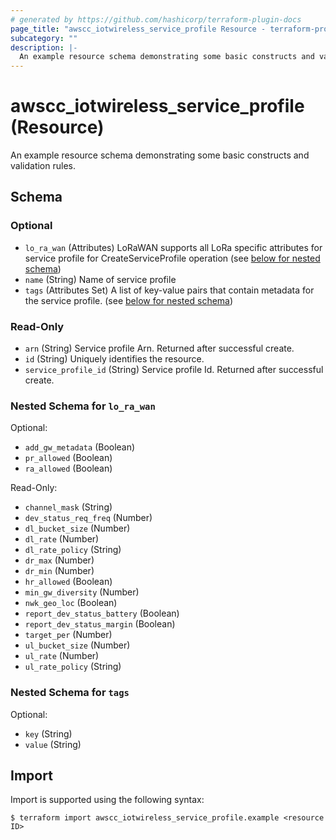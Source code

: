```yaml
---
# generated by https://github.com/hashicorp/terraform-plugin-docs
page_title: "awscc_iotwireless_service_profile Resource - terraform-provider-awscc"
subcategory: ""
description: |-
  An example resource schema demonstrating some basic constructs and validation rules.
---
```


# awscc_iotwireless_service_profile (Resource)

An example resource schema demonstrating some basic constructs and validation rules.



<!-- schema generated by tfplugindocs -->
## Schema

### Optional

- `lo_ra_wan` (Attributes) LoRaWAN supports all LoRa specific attributes for service profile for CreateServiceProfile operation (see [below for nested schema](#nestedatt--lo_ra_wan))
- `name` (String) Name of service profile
- `tags` (Attributes Set) A list of key-value pairs that contain metadata for the service profile. (see [below for nested schema](#nestedatt--tags))

### Read-Only

- `arn` (String) Service profile Arn. Returned after successful create.
- `id` (String) Uniquely identifies the resource.
- `service_profile_id` (String) Service profile Id. Returned after successful create.

<a id="nestedatt--lo_ra_wan"></a>
### Nested Schema for `lo_ra_wan`

Optional:

- `add_gw_metadata` (Boolean)
- `pr_allowed` (Boolean)
- `ra_allowed` (Boolean)

Read-Only:

- `channel_mask` (String)
- `dev_status_req_freq` (Number)
- `dl_bucket_size` (Number)
- `dl_rate` (Number)
- `dl_rate_policy` (String)
- `dr_max` (Number)
- `dr_min` (Number)
- `hr_allowed` (Boolean)
- `min_gw_diversity` (Number)
- `nwk_geo_loc` (Boolean)
- `report_dev_status_battery` (Boolean)
- `report_dev_status_margin` (Boolean)
- `target_per` (Number)
- `ul_bucket_size` (Number)
- `ul_rate` (Number)
- `ul_rate_policy` (String)


<a id="nestedatt--tags"></a>
### Nested Schema for `tags`

Optional:

- `key` (String)
- `value` (String)

## Import

Import is supported using the following syntax:

```shell
$ terraform import awscc_iotwireless_service_profile.example <resource ID>
```
